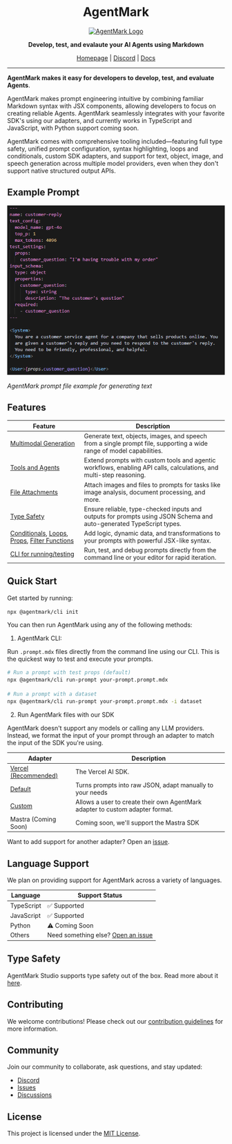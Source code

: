 <h1 align="center">AgentMark</h1>

<p align="center">
  <a href="https://github.com/agentmark-ai">
    <picture>
      <source media="(prefers-color-scheme: light)" srcset="https://i.imgur.com/j7nNMip.png">
      <source media="(prefers-color-scheme: dark)" srcset="https://i.imgur.com/j7nNMip.png">
      <img src="https://i.imgur.com/j7nNMip.png" alt="AgentMark Logo" width="200">
    </picture>
  </a>
</p>

<p align="center">
  <strong>Develop, test, and evalaute your AI Agents using Markdown</strong>
</p>

<p align="center">
  <a href="https://agentmark.co">Homepage</a> |
  <a href="https://discord.gg/P2NeMDtXar">Discord</a> |
  <a href="https://docs.agentmark.co/agentmark/">Docs</a>
</p>

---

**AgentMark makes it easy for developers to develop, test, and evaluate Agents**.

AgentMark makes prompt engineering intuitive by combining familiar Markdown syntax with JSX components, allowing developers to focus on creating reliable Agents. AgentMark seamlessly integrates with your favorite SDK's using our adapters, and currently works in TypeScript and JavaScript, with Python support coming soon.

AgentMark comes with comprehensive tooling included—featuring full type safety, unified prompt configuration, syntax highlighting, loops and conditionals, custom SDK adapters, and support for text, object, image, and speech generation across multiple model providers, even when they don't support native structured output APIs.


## Example Prompt

![AgentMark MDX Example](/assets/agentmark-mdx.png)

_AgentMark prompt file example for generating text_

## Features

| Feature | Description |
|---------|-------------|
| [Multimodal Generation](https://docs.agentmark.co/agentmark/generation_types/overview) | Generate text, objects, images, and speech from a single prompt file, supporting a wide range of model capabilities. |
| [Tools and Agents](https://docs.agentmark.co/agentmark/prompt_basics/tools-and-agents) | Extend prompts with custom tools and agentic workflows, enabling API calls, calculations, and multi-step reasoning. |
| [File Attachments](https://docs.agentmark.co/agentmark/prompt_basics/file-attachments) | Attach images and files to prompts for tasks like image analysis, document processing, and more. |
| [Type Safety](https://docs.agentmark.co/agentmark/running_prompts/type-safety) | Ensure reliable, type-checked inputs and outputs for prompts using JSON Schema and auto-generated TypeScript types. |
| [Conditionals](https://docs.agentmark.co/agentmark/prompt_basics/conditionals), [Loops](https://docs.agentmark.co/agentmark/prompt_basics/loops), [Props](https://docs.agentmark.co/agentmark/prompt_basics/props), [Filter Functions](https://docs.agentmark.co/agentmark/prompt_basics/filter_functions) | Add logic, dynamic data, and transformations to your prompts with powerful JSX-like syntax. |
| [CLI for running/testing](https://docs.agentmark.co/agentmark/running_prompts/cli) | Run, test, and debug prompts directly from the command line or your editor for rapid iteration. |


## Quick Start

Get started by running:

`npx @agentmark/cli init`

You can then run AgentMark using any of the following methods:

1. AgentMark CLI:

Run `.prompt.mdx` files directly from the command line using our CLI. This is the quickest way to test and execute your prompts.

```bash
# Run a prompt with test props (default)
npx @agentmark/cli run-prompt your-prompt.prompt.mdx

# Run a prompt with a dataset
npx @agentmark/cli run-prompt your-prompt.prompt.mdx -i dataset
```

2. Run AgentMark files with our SDK

AgentMark doesn't support any models or calling any LLM providers. Instead, we format the input of your prompt through an adapter to match the input of the SDK you're using.

| Adapter   | Description |
|-----------|-------------|
| [Vercel (Recommended)](https://docs.agentmark.co/agentmark/getting_started/overview) | The Vercel AI SDK. |
| [Default](https://docs.agentmark.co/agentmark/running_prompts/default)   | Turns prompts into raw JSON, adapt manually to your needs |
| [Custom](https://docs.agentmark.co/agentmark/running_prompts/custom)    | Allows a user to create their own AgentMark adapter to custom adapter format. |
| Mastra (Coming Soon)  | Coming soon, we'll support the Mastra SDK |

Want to add support for another adapter? Open an [issue](https://github.com/agentmark-ai/agentmark/issues).


## Language Support

We plan on providing support for AgentMark across a variety of languages.

| Language | Support Status |
|----------|---------------|
| TypeScript | ✅ Supported |
| JavaScript | ✅ Supported |
| Python | ⚠️ Coming Soon |
| Others | Need something else? [Open an issue](https://github.com/agentmark-ai/agentmark/issues) |

## Type Safety

AgentMark Studio supports type safety out of the box. Read more about it [here](https://docs.agentmark.co/platform/further_reference/type-safety).

## Contributing

We welcome contributions! Please check out our [contribution guidelines](https://github.com/agentmark-ai/agentmark/blob/main/CONTRIBUTING.md) for more information.

## Community

Join our community to collaborate, ask questions, and stay updated:

- [Discord](https://discord.gg/P2NeMDtXar)
- [Issues](https://github.com/agentmark-ai/agentmark/issues)
- [Discussions](https://github.com/agentmark-ai/agentmark/discussions)

## License

This project is licensed under the [MIT License](https://github.com/agentmark-ai/agentmark/blob/main/LICENSE.md).